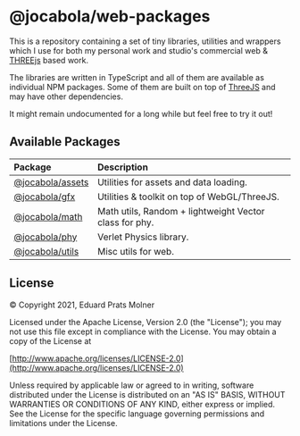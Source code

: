 # @jocabola/web-packages
This is a repository containing a set of tiny libraries, utilities and wrappers which I use for both my personal work and studio's commercial web & [THREEjs](https://threejs.org) based work.

The libraries are written in TypeScript and all of them are available as individual NPM packages. Some of them are built on top of [ThreeJS](https://threejs.org/) and may have other dependencies.

It might remain undocumented for a long while but feel free to try it out!

## Available Packages

| Package | Description |
|:--|:--|
| [@jocabola/assets](https://www.npmjs.com/package/@jocabola/assets) | Utilities for assets and data loading. |
| [@jocabola/gfx](https://www.npmjs.com/package/@jocabola/gfx) | Utilities & toolkit on top of WebGL/ThreeJS. |
| [@jocabola/math](https://www.npmjs.com/package/@jocabola/math) | Math utils, Random + lightweight Vector class for phy. |
| [@jocabola/phy](https://www.npmjs.com/package/@jocabola/phy) | Verlet Physics library. |
| [@jocabola/utils](https://www.npmjs.com/package/@jocabola/utils) | Misc utils for web. |

## License
© Copyright 2021, Eduard Prats Molner

Licensed under the Apache License, Version 2.0 (the "License");
you may not use this file except in compliance with the License.
You may obtain a copy of the License at

[http://www.apache.org/licenses/LICENSE-2.0](http://www.apache.org/licenses/LICENSE-2.0)

Unless required by applicable law or agreed to in writing, software
distributed under the License is distributed on an "AS IS" BASIS,
WITHOUT WARRANTIES OR CONDITIONS OF ANY KIND, either express or implied.
See the License for the specific language governing permissions and
limitations under the License.